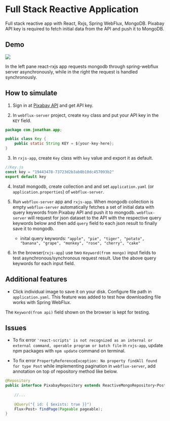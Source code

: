 # Full Stack Reactive Application
Full stack reactive app with React, Rxjs, Spring WebFlux, MongoDB. Pixabay API key is required to fetch initial data from the API and push it to MongoDB.

## Demo

<div>
	<img src="https://github.com/ferrarijh/full-stack-reactive/blob/master/demo/demo.gif">
</div>

In the left pane react-rxjs app requests mongodb through spring-webflux server  asynchronously, while in the right the request is handled synchronously.

## How to simulate

1. Sign in at [Pixabay API](https://pixabay.com/service/about/api/) and get API key. 

2. In `webflux-server` project, create `Key` class and put your API key in the `KEY` field.
```java
package com.jonathan.app;

public class Key {
    public static String KEY = ${your-key-here};
}
```

3. In `rxjs-app`, create `Key` class with `key` value and export it as default.
```javascript
//Key.js
const key = "19443478-73723d2b3ab0b10dc457093b2"
export default key
```

4. Install mongodb, create collection and and set `application.yaml` (or `application.properties`) of `webflux-server`.

5. Run `webflux-server` app and `rxjs-app`. When mongodb collection is empty `webflux-server` automatically fetches a set of initial data with query keywords from Pixabay API and push it to mongodb. `webflux-server` will request for json dataset to the API with the respective query keywords below and then add `query` field to each json result to finally save it to mongodb.
   - inital query keywords:
`"apple", "pie", "tiger", "potato", "banana", "grape", "monkey", "rose", "cherry", "cake"`

6. In the browser(`rxjs-app`) use two `Keyword(from mongo)` input fields to test asynchronous/synchronous request result. Use the above query keywords for each input field.

## Additional features

- Click individual image to save it on your disk. Configure file path in `application.yaml`. This feature was added to test how downloading file works with Spring WebFlux.

The `Keyword(from api)` field shown on the browser is kept for testing.

## Issues

- To fix error `'react-scripts' is not recognized as an internal or external command, operable program or batch file` in `rxjs-app`,
update npm packages with `npm update` command on terminal.

- To fix error `PropertyReferenceException: No property findAll found for type Post` while implementing pagination in `webflux-server`,
add annotation on top of repository method like below.

```java
@Repository
public interface PixabayRepository extends ReactiveMongoRepository<Post, String> {
    
    //...
    
    @Query("{ id: { $exists: true }}")
    Flux<Post> findPage(Pageable pageable);
}
```
